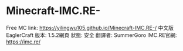 # Minecraft-IMC.RE-
Free MC
link:
https://yilingwu105.github.io/Minecraft-IMC.RE-/
中文版EaglerCraft
版本: 1.5.2網頁
狀態: 安全
翻譯者: SummerGoro
IMC.RE官網:
https://imc.re/

